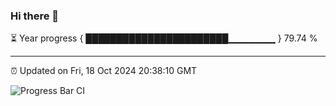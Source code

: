 ### Hi there 👋

⏳ Year progress { ███████████████████████▁▁▁▁▁▁▁ } 79.74 %

---

⏰ Updated on Fri, 18 Oct 2024 20:38:10 GMT

![Progress Bar CI](https://github.com/IshwaranRudhara/GIT-ACTION/workflows/Progress%20Bar%20CI/badge.svg)
